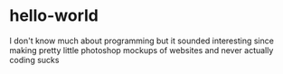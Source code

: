 # hello-world

I don't know much about programming but it sounded interesting since making pretty little photoshop mockups of websites and never actually coding sucks
